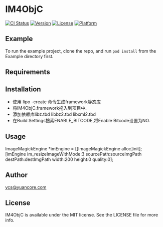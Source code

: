 # IM4ObjC

[![CI Status](http://img.shields.io/travis/1214099793@qq.com/IM4ObjC.svg?style=flat)](https://travis-ci.org/1214099793@qq.com/IM4ObjC)
[![Version](https://img.shields.io/cocoapods/v/IM4ObjC.svg?style=flat)](http://cocoapods.org/pods/IM4ObjC)
[![License](https://img.shields.io/cocoapods/l/IM4ObjC.svg?style=flat)](http://cocoapods.org/pods/IM4ObjC)
[![Platform](https://img.shields.io/cocoapods/p/IM4ObjC.svg?style=flat)](http://cocoapods.org/pods/IM4ObjC)

## Example

To run the example project, clone the repo, and run `pod install` from the Example directory first.

## Requirements

## Installation
* 使用 lipo -create 命令生成framework静态库
* 将IM4ObjC.framework拖入到项目中.* 添加依赖库libz.tbd libbz2.tbd libxml2.tbd* 在Build Settings搜索ENABLE_BITCODE,将Enable Bitcode设置为NO.

## Usage
ImageMagickEngine *imEngine = [[ImageMagickEngine alloc]init];    [imEngine im_resizeImageWithMode:3 sourcePath:sourceImgPath destPath:destImgPath width:200 height:0 quality:0];

## Author

ycs@yuancore.com

## License

IM4ObjC is available under the MIT license. See the LICENSE file for more info.

